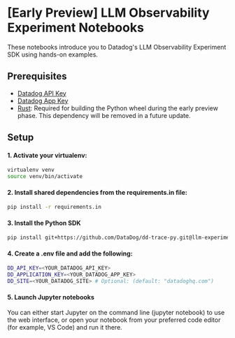 # [Early Preview] LLM Observability Experiment Notebooks

These notebooks introduce you to Datadog's LLM Observability Experiment SDK using hands-on examples.

## Prerequisites

- [Datadog API Key](https://docs.datadoghq.com/account_management/api-app-keys)
- [Datadog App Key](https://app.datadoghq.com/organization-settings/application-keys)
- [Rust](https://rustup.rs/): Required for building the Python wheel during the early preview phase. This dependency will be removed in a future update.

## Setup

#### 1. Activate your virtualenv:

```bash
virtualenv venv
source venv/bin/activate
```

#### 2. Install shared dependencies from the requirements.in file:

```bash
pip install -r requirements.in
```

#### 3. Install the Python SDK

```bash
pip install git+https://github.com/DataDog/dd-trace-py.git@llm-experiments
```

#### 4. Create a .env file and add the following:

```bash
DD_API_KEY=<YOUR_DATADOG_API_KEY>
DD_APPLICATION_KEY=<YOUR_DATADOG_APP_KEY>
DD_SITE=<YOUR_DATADOG_SITE> # Optional: (default: "datadoghq.com")
```

#### 5. Launch Jupyter notebooks

You can either start Jupyter on the command line (jupyter notebook) to use the web interface, or open your notebook from your preferred code editor (for example, VS Code) and run it there.
